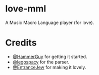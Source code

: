 # love-mml
A Music Macro Language player (for love).

# Credits
* [@HammerGuy](http://github.com/HammerGuy) for getting it started.
* [@legospacy](http://github.com/legospacy) for the parser.
* [@EntranceJew](http://github.com/EntranceJew) for making it lovely.
